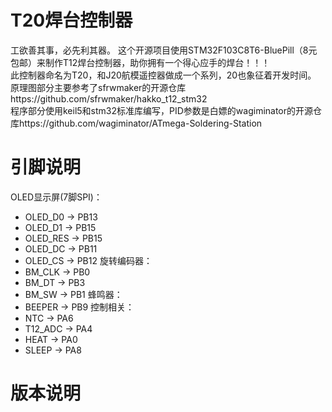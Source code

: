 # T20焊台控制器
工欲善其事，必先利其器。
这个开源项目使用STM32F103C8T6-BluePill（8元包邮）来制作T12焊台控制器，助你拥有一个得心应手的焊台！！！<br>
此控制器命名为T20，和J20航模遥控器做成一个系列，20也象征着开发时间。<br>
原理图部分主要参考了sfrwmaker的开源仓库https://github.com/sfrwmaker/hakko_t12_stm32<br>
程序部分使用keil5和stm32标准库编写，PID参数是白嫖的wagiminator的开源仓库https://github.com/wagiminator/ATmega-Soldering-Station<br>
# 引脚说明
OLED显示屏(7脚SPI)：<br>
- OLED_D0  -> PB13
- OLED_D1	 -> PB15
- OLED_RES -> PB15
- OLED_DC -> PB11
- OLED_CS -> PB12
旋转编码器：<br>
- BM_CLK -> PB0
- BM_DT  -> PB3
- BM_SW  -> PB1
蜂鸣器：<br>
- BEEPER -> PB9
控制相关：<br>
- NTC 	  -> PA6
- T12_ADC -> PA4
- HEAT 	  -> PA0
- SLEEP 	-> PA8
# 版本说明
